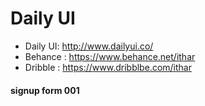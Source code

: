 # Daily UI

*  Daily UI: http://www.dailyui.co/
*  Behance : https://www.behance.net/ithar
*  Dribble : https://www.dribblbe.com/ithar

#### signup form 001







